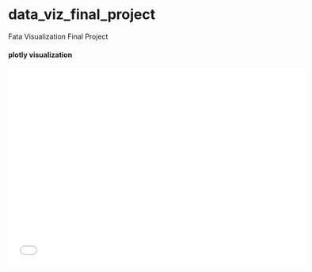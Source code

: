 # data_viz_final_project
Fata Visualization Final Project

#### plotly visualization
<iframe width="600" height="400" frameborder="0" scrolling="no" src="//plot.ly/~xiaoyayue/3.embed"></iframe>
